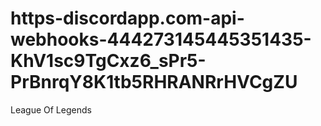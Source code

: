 # https-discordapp.com-api-webhooks-444273145445351435-KhV1sc9TgCxz6_sPr5-PrBnrqY8K1tb5RHRANRrHVCgZU
League Of Legends 
